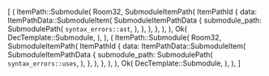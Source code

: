 [
    (
        ItemPath::Submodule(
            Room32,
            SubmoduleItemPath(
                ItemPathId {
                    data: ItemPathData::SubmoduleItem(
                        SubmoduleItemPathData {
                            submodule_path: SubmodulePath(
                                `syntax_errors::ast`,
                            ),
                        },
                    ),
                },
            ),
        ),
        Ok(
            DecTemplate::Submodule,
        ),
    ),
    (
        ItemPath::Submodule(
            Room32,
            SubmoduleItemPath(
                ItemPathId {
                    data: ItemPathData::SubmoduleItem(
                        SubmoduleItemPathData {
                            submodule_path: SubmodulePath(
                                `syntax_errors::uses`,
                            ),
                        },
                    ),
                },
            ),
        ),
        Ok(
            DecTemplate::Submodule,
        ),
    ),
]